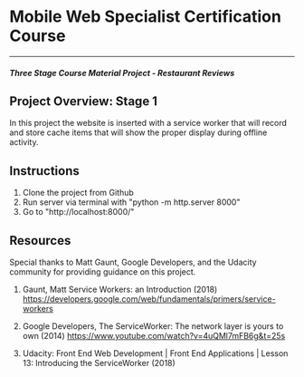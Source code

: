 # Mobile Web Specialist Certification Course
---
#### _Three Stage Course Material Project - Restaurant Reviews_

## Project Overview: Stage 1

In this project the website is inserted with a service worker that will record and store cache items that will show the proper
display during offline activity. 


## Instructions

1. Clone the project from Github
2. Run server via terminal with "python -m http.server 8000"
3. Go to "http://localhost:8000/"


## Resources

Special thanks to Matt Gaunt, Google Developers, and the Udacity community for providing guidance on this project.

1. Gaunt, Matt  Service Workers: an Introduction (2018)
https://developers.google.com/web/fundamentals/primers/service-workers

2. Google Developers, The ServiceWorker: The network layer is yours to own (2014)
https://www.youtube.com/watch?v=4uQMl7mFB6g&t=25s

3. Udacity: Front End Web Development | Front End Applications | Lesson 13: Introducing the ServiceWorker (2018)

